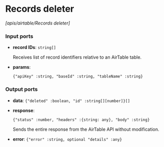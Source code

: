 # Records deleter

_[apis/airtable/Records deleter]_

### Input ports

* __record IDs__: ` string[] `


    Receives list of record identifiers relative to an AirTable table.  


* __params__: 
    ```
    {"apiKey" :string, "baseId" :string, "tableName" :string}
    ```

### Output ports

* __data__: ` {"deleted" :boolean, "id" :string[][number]}[] `


* __response__: 
    ```
    {"status" :number, "headers" :{string: any}, "body" :string}
    ```


    Sends the entire response from the AirTable API without modification.  


* __error__: ` {"error" :string, optional "details" :any} `

